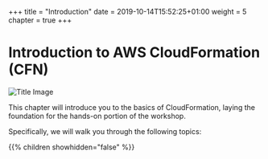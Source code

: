 +++
title = "Introduction"
date = 2019-10-14T15:52:25+01:00
weight = 5
chapter = true
+++


# Introduction to AWS CloudFormation (CFN)

![Title Image](/images/introduction/product-page-diagram_CloudFormation.png)

This chapter will introduce you to the basics of CloudFormation, laying the foundation for the hands-on portion of the workshop.

Specifically, we will walk you through the following topics:

{{% children showhidden="false" %}}
